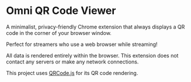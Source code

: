 # Omni QR Code Viewer

A minimalist, privacy-friendly Chrome extension that always displays a QR code in the corner of your browser window.

Perfect for streamers who use a web browser while streaming!

All data is rendered entirely within the browser. This extension does not contact any servers or make any network connections.

This project uses [QRCode.js](https://github.com/davidshimjs/qrcodejs) for its QR code rendering.
